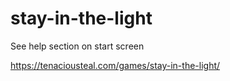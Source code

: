 # stay-in-the-light

See help section on start screen

https://tenaciousteal.com/games/stay-in-the-light/ 
